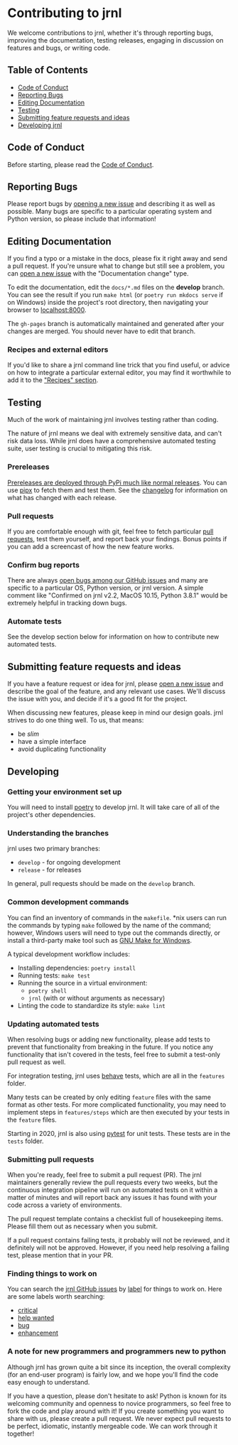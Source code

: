 <!-- Copyright (C) 2012-2021 jrnl contributors
     License: https://www.gnu.org/licenses/gpl-3.0.html -->
# Contributing to jrnl

We welcome contributions to jrnl, whether it's through reporting bugs, improving the documentation, testing releases, engaging in discussion on features and bugs, or writing code.

## Table of Contents
 * [Code of Conduct](#code-of-conduct)
 * [Reporting Bugs](#reporting-bugs)
 * [Editing Documentation](#editing-documentation)
 * [Testing](#testing)
 * [Submitting feature requests and ideas](#submitting-feature-requests-and-ideas)
 * [Developing jrnl](#developing)

## Code of Conduct

Before starting, please read the [Code of Conduct](https://github.com/jrnl-org/jrnl/blob/develop/CODE_OF_CONDUCT.md).

## Reporting Bugs

Please report bugs by [opening a new issue](https://github.com/jrnl-org/jrnl/issues/new/choose) and describing it as well as possible. Many bugs are specific to a particular operating system and Python version, so please include that information!

## Editing Documentation

If you find a typo or a mistake in the docs, please fix it right away and send a pull request. If you're unsure what to change but still see a problem, you can [open a new issue](https://github.com/jrnl-org/jrnl/issues/new/choose) with the "Documentation change" type.

To edit the documentation, edit the `docs/*.md` files on the **develop** branch. You can see the result if you run `make html` (or `poetry run mkdocs serve` if on Windows) inside the project's root directory, then navigating your browser to [localhost:8000](http://localhost:8000).

The `gh-pages` branch is automatically maintained and generated after your changes are merged. You should never have to edit that branch.

### Recipes and external editors

If you'd like to share a jrnl command line trick that you find useful, or advice on how to integrate a particular external editor, you may find it worthwhile to add it to the ["Recipes" section](recipes.md).

## Testing

Much of the work of maintaining jrnl involves testing rather than coding.

The nature of jrnl means we deal with extremely sensitive data, and can't risk data loss. While jrnl does have a comprehensive automated testing suite, user testing is crucial to mitigating this risk.

### Prereleases

[Prereleases are deployed through PyPi much like normal releases](https://pypi.org/project/jrnl/#history). You can use [pipx](https://pypi.org/project/pipx/) to fetch them and test them. See the [changelog](CHANGELOG.md) for information on what has changed with each release.

### Pull requests

If you are comfortable enough with git, feel free to fetch particular [pull requests](https://github.com/jrnl-org/jrnl/pulls), test them yourself, and report back your findings. Bonus points if you can add a screencast of how the new feature works.

### Confirm bug reports

There are always [open bugs among our GitHub issues](https://github.com/jrnl-org/jrnl/issues?q=is%3Aissue+is%3Aopen+label%3Abug) and many are specific to a particular OS, Python version, or jrnl version. A simple comment like "Confirmed on jrnl v2.2, MacOS 10.15, Python 3.8.1" would be extremely helpful in tracking down bugs.

### Automate tests

See the develop section below for information on how to contribute new automated tests.

## Submitting feature requests and ideas

If you have a feature request or idea for jrnl, please [open a new issue](https://github.com/jrnl-org/jrnl/issues/new/choose) and describe the goal of the feature, and any relevant use cases. We'll discuss the issue with you, and decide if it's a good fit for the project.

When discussing new features, please keep in mind our design goals. jrnl strives to do one thing well. To us, that means:

* be _slim_
* have a simple interface
* avoid duplicating functionality

## Developing

### Getting your environment set up

You will need to install [poetry](https://poetry.eustace.io/) to develop jrnl. It will take care of all of the project's other dependencies.

### Understanding the branches

jrnl uses two primary branches:

 * `develop` - for ongoing development
 * `release` - for releases

In general, pull requests should be made on the `develop` branch.

### Common development commands

You can find an inventory of commands in the `makefile`. \*nix users can run the commands by typing `make` followed by the name of the command; however, Windows users will need to type out the commands directly, or install a third-party make tool such as [GNU Make for Windows](http://gnuwin32.sourceforge.net/packages/make.htm).

A typical development workflow includes:

 * Installing dependencies: `poetry install`
 * Running tests: `make test`
 * Running the source in a virtual environment:
   * `poetry shell`
   * `jrnl` (with or without arguments as necessary)
 * Linting the code to standardize its style: `make lint`

### Updating automated tests

When resolving bugs or adding new functionality, please add tests to prevent that functionality from breaking in the future. If you notice any functionality that isn't covered in the tests, feel free to submit a test-only pull request as well.

For integration testing, jrnl uses [behave](https://behave.readthedocs.io/) tests, which are all in the `features` folder.

Many tests can be created by only editing `feature` files with the same format as other tests. For more complicated functionality, you may need to implement steps in `features/steps` which are then executed by your tests in the `feature` files.

Starting in 2020, jrnl is also using [pytest](https://docs.pytest.org/) for unit tests. These tests are in the `tests` folder.

### Submitting pull requests

When you're ready, feel free to submit a pull request (PR). The jrnl maintainers generally review the pull requests every two weeks, but the continuous integration pipeline will run on automated tests on it within a matter of minutes and will report back any issues it has found with your code across a variety of environments.

The pull request template contains a checklist full of housekeeping items. Please fill them out as necessary when you submit.

If a pull request contains failing tests, it probably will not be reviewed, and it definitely will not be approved. However, if you need help resolving a failing test, please mention that in your PR.

### Finding things to work on

You can search the [jrnl GitHub issues](https://github.com/jrnl-org/jrnl/issues) by [label](https://github.com/jrnl-org/jrnl/labels) for things to work on. Here are some labels worth searching:

* [critical](https://github.com/jrnl-org/jrnl/labels/critical)
* [help wanted](https://github.com/jrnl-org/jrnl/labels/help%20wanted)
* [bug](https://github.com/jrnl-org/jrnl/labels/bug)
* [enhancement](https://github.com/jrnl-org/jrnl/labels/enhancement)

### A note for new programmers and programmers new to python

Although jrnl has grown quite a bit since its inception, the overall complexity (for an end-user program) is fairly low, and we hope you'll find the code easy enough to understand.

If you have a question, please don't hesitate to ask! Python is known for its welcoming community and openness to novice programmers, so feel free to fork the code and play around with it! If you create something you want to share with us, please create a pull request. We never expect pull requests to be perfect, idiomatic, instantly mergeable code. We can work through it together!
